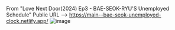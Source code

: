 From "Love Next Door(2024) Ep3 - BAE-SEOK-RYU'S Unemployed Schedule"
Public URL --> https://main--bae-seok-unemployed-clock.netlify.app/
![image](https://github.com/user-attachments/assets/55796535-575c-4b44-8e04-971b0941e0fc)
